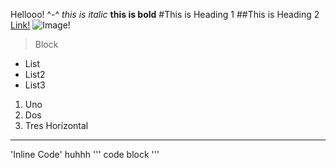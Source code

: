 Hellooo! ^-^
*this is italic*
**this is bold**
#This is Heading 1
##This is Heading 2
[Link!](youtube.com)
![Image!](http://url/a.png)
> Block
* List
* List2
* List3
1. Uno
2. Dos
3. Tres
Horizontal
---
'Inline Code' huhhh
'''
code block
'''

